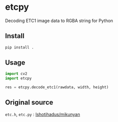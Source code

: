 # etcpy

Decoding ETC1 image data to RGBA string for Python

## Install
```bash
pip install .
```

## Usage
```python
import cv2
import etcpy

res = etcpy.decode_etc1(rawdata, width, height)
```

## Original source
`etc.h`, `etc.py` : [Ishotihadus/mikunyan](https://github.com/Ishotihadus/mikunyan/tree/master/ext/decoders/native)